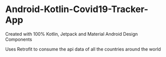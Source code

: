 # Android-Kotlin-Covid19-Tracker-App

Created with 100% Kotlin, Jetpack and Material Android Design Components

Uses Retrofit to consume the api data of all the countries around the world
